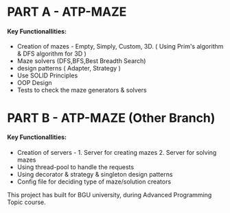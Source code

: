 # PART A - ATP-MAZE 
#### Key Functionallities:
* Creation of mazes - Empty, Simply, Custom, 3D. ( Using Prim's algorithm & DFS algorithm for 3D )
* Maze solvers (DFS,BFS,Best Breadth Search)
* design patterns ( Adapter, Strategy )
* Use SOLID Principles
* OOP Design
* Tests to check the maze generators & solvers


# PART B - ATP-MAZE (Other Branch)
#### Key Functionallities:
* Creation of servers - 1. Server for creating mazes 2. Server for solving mazes
* Using thread-pool to handle the requests
* Using decorator & strategy & singleton design patterns
* Config file for deciding type of maze/solution creators


This project has built for BGU university, during Advanced Programming Topic course.


